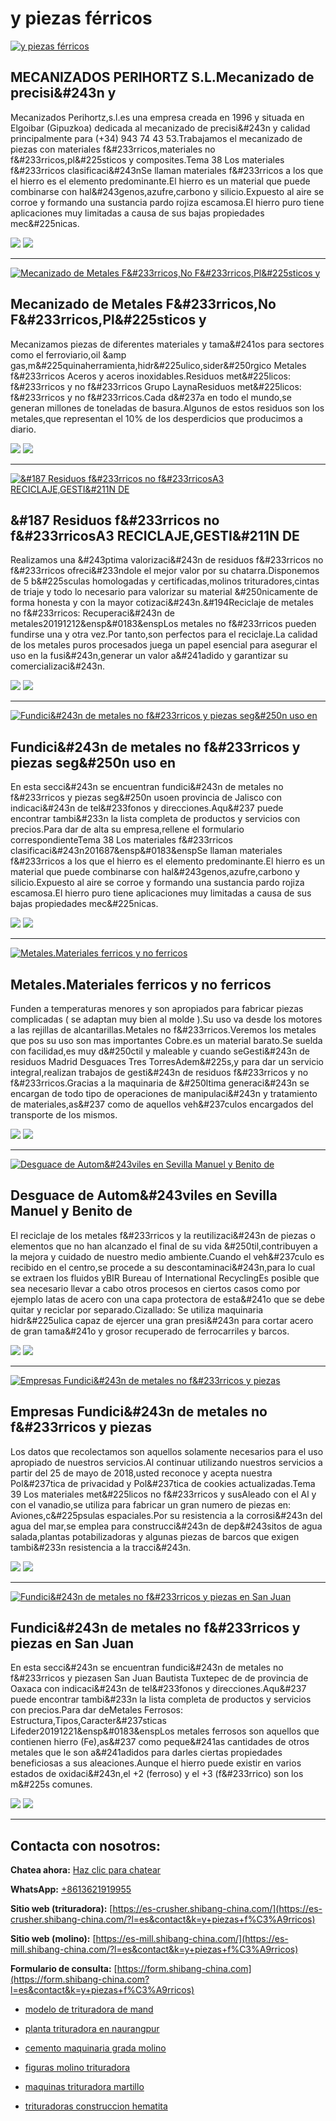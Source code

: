 # y piezas férricos

<a href="https://swt.shibang-china.com/?l=es&img&k=y+piezas+f%C3%A9rricos" target="_blank">![y piezas férricos](http://static.shibang-china.com/all-800x300/259.jpg)</a>

## MECANIZADOS PERIHORTZ S.L.Mecanizado de precisi&#243n y
Mecanizados Perihortz,s.l.es una empresa creada en 1996 y situada en Elgoibar (Gipuzkoa) dedicada al mecanizado de precisi&#243n y calidad principalmente para (+34) 943 74 43 53.Trabajamos el mecanizado de piezas con materiales f&#233rricos,materiales no f&#233rricos,pl&#225sticos y composites.Tema 38 Los materiales f&#233rricos clasificaci&#243nSe llaman materiales f&#233rricos a los que el hierro es el elemento predominante.El hierro es un material que puede combinarse con hal&#243genos,azufre,carbono y silicio.Expuesto al aire se corroe y formando una sustancia pardo rojiza escamosa.El hierro puro tiene aplicaciones muy limitadas a causa de sus bajas propiedades mec&#225nicas.


<a href="https://whatsapp.shibangsoft.com/WhatsApp.php" target="_blank" title="WhatsApp">![](http://static.shibang-china.com/icon/whatsapp.png)</a> <a href="https://swt.shibang-china.com/?l=es&icon&k=y+piezas+f%C3%A9rricos" target="_blank">![](http://static.shibang-china.com/icon/chat-es.png)</a>

---

<a href="https://swt.shibang-china.com/?l=es&img&k=y+piezas+f%C3%A9rricos" target="_blank">![Mecanizado de Metales F&#233rricos,No F&#233rricos,Pl&#225sticos y](http://static.shibang-china.com/all-800x300/361.jpg)</a>

## Mecanizado de Metales F&#233rricos,No F&#233rricos,Pl&#225sticos y
Mecanizamos piezas de diferentes materiales y tama&#241os para sectores como el ferroviario,oil &amp gas,m&#225quinaherramienta,hidr&#225ulico,sider&#250rgico Metales f&#233rricos Aceros y aceros inoxidables.Residuos met&#225licos: f&#233rricos y no f&#233rricos Grupo LaynaResiduos met&#225licos: f&#233rricos y no f&#233rricos.Cada d&#237a en todo el mundo,se generan millones de toneladas de basura.Algunos de estos residuos son los metales,que representan el 10% de los desperdicios que producimos a diario.


<a href="https://whatsapp.shibangsoft.com/WhatsApp.php" target="_blank" title="WhatsApp">![](http://static.shibang-china.com/icon/whatsapp.png)</a> <a href="https://swt.shibang-china.com/?l=es&icon&k=y+piezas+f%C3%A9rricos" target="_blank">![](http://static.shibang-china.com/icon/chat-es.png)</a>

---

<a href="https://swt.shibang-china.com/?l=es&img&k=y+piezas+f%C3%A9rricos" target="_blank">![&#187 Residuos f&#233rricos no f&#233rricosA3 RECICLAJE,GESTI&#211N DE](http://static.shibang-china.com/all-800x300/200.jpg)</a>

## &#187 Residuos f&#233rricos no f&#233rricosA3 RECICLAJE,GESTI&#211N DE
Realizamos una &#243ptima valorizaci&#243n de residuos f&#233rricos no f&#233rricos ofreci&#233ndole el mejor valor por su chatarra.Disponemos de 5 b&#225sculas homologadas y certificadas,molinos trituradores,cintas de triaje y todo lo necesario para valorizar su material &#250nicamente de forma honesta y con la mayor cotizaci&#243n.&#194Reciclaje de metales no f&#233rricos: Recuperaci&#243n de metales20191212&ensp&#0183&enspLos metales no f&#233rricos pueden fundirse una y otra vez.Por tanto,son perfectos para el reciclaje.La calidad de los metales puros procesados juega un papel esencial para asegurar el uso en la fusi&#243n,generar un valor a&#241adido y garantizar su comercializaci&#243n.


<a href="https://whatsapp.shibangsoft.com/WhatsApp.php" target="_blank" title="WhatsApp">![](http://static.shibang-china.com/icon/whatsapp.png)</a> <a href="https://swt.shibang-china.com/?l=es&icon&k=y+piezas+f%C3%A9rricos" target="_blank">![](http://static.shibang-china.com/icon/chat-es.png)</a>

---

<a href="https://swt.shibang-china.com/?l=es&img&k=y+piezas+f%C3%A9rricos" target="_blank">![Fundici&#243n de metales no f&#233rricos y piezas seg&#250n uso en](http://static.shibang-china.com/all-800x300/43.jpg)</a>

## Fundici&#243n de metales no f&#233rricos y piezas seg&#250n uso en
En esta secci&#243n se encuentran fundici&#243n de metales no f&#233rricos y piezas seg&#250n usoen provincia de Jalisco con indicaci&#243n de tel&#233fonos y direcciones.Aqu&#237 puede encontrar tambi&#233n la lista completa de productos y servicios con precios.Para dar de alta su empresa,rellene el formulario correspondienteTema 38 Los materiales f&#233rricos clasificaci&#243n201687&ensp&#0183&enspSe llaman materiales f&#233rricos a los que el hierro es el elemento predominante.El hierro es un material que puede combinarse con hal&#243genos,azufre,carbono y silicio.Expuesto al aire se corroe y formando una sustancia pardo rojiza escamosa.El hierro puro tiene aplicaciones muy limitadas a causa de sus bajas propiedades mec&#225nicas.


<a href="https://whatsapp.shibangsoft.com/WhatsApp.php" target="_blank" title="WhatsApp">![](http://static.shibang-china.com/icon/whatsapp.png)</a> <a href="https://swt.shibang-china.com/?l=es&icon&k=y+piezas+f%C3%A9rricos" target="_blank">![](http://static.shibang-china.com/icon/chat-es.png)</a>

---

<a href="https://swt.shibang-china.com/?l=es&img&k=y+piezas+f%C3%A9rricos" target="_blank">![Metales.Materiales ferricos y no ferricos](http://static.shibang-china.com/all-800x300/1057.jpg)</a>

## Metales.Materiales ferricos y no ferricos
Funden a temperaturas menores y son apropiados para fabricar piezas complicadas ( se adaptan muy bien al molde ).Su uso va desde los motores a las rejillas de alcantarillas.Metales no f&#233rricos.Veremos los metales que pos su uso son mas importantes Cobre.es un material barato.Se suelda con facilidad,es muy d&#250ctil y maleable y cuando seGesti&#243n de residuos Madrid Desguaces Tres TorresAdem&#225s,y para dar un servicio integral,realizan trabajos de gesti&#243n de residuos f&#233rricos y no f&#233rricos.Gracias a la maquinaria de &#250ltima generaci&#243n se encargan de todo tipo de operaciones de manipulaci&#243n y tratamiento de materiales,as&#237 como de aquellos veh&#237culos encargados del transporte de los mismos.


<a href="https://whatsapp.shibangsoft.com/WhatsApp.php" target="_blank" title="WhatsApp">![](http://static.shibang-china.com/icon/whatsapp.png)</a> <a href="https://swt.shibang-china.com/?l=es&icon&k=y+piezas+f%C3%A9rricos" target="_blank">![](http://static.shibang-china.com/icon/chat-es.png)</a>

---

<a href="https://swt.shibang-china.com/?l=es&img&k=y+piezas+f%C3%A9rricos" target="_blank">![Desguace de Autom&#243viles en Sevilla Manuel y Benito de](http://static.shibang-china.com/all-800x300/936.jpg)</a>

## Desguace de Autom&#243viles en Sevilla Manuel y Benito de
El reciclaje de los metales f&#233rricos y la reutilizaci&#243n de piezas o elementos que no han alcanzado el final de su vida &#250til,contribuyen a la mejora y cuidado de nuestro medio ambiente.Cuando el veh&#237culo es recibido en el centro,se procede a su descontaminaci&#243n,para lo cual se extraen los fluidos yBIR Bureau of International RecyclingEs posible que sea necesario llevar a cabo otros procesos en ciertos casos como por ejemplo latas de acero con una capa protectora de esta&#241o que se debe quitar y reciclar por separado.Cizallado: Se utiliza maquinaria hidr&#225ulica capaz de ejercer una gran presi&#243n para cortar acero de gran tama&#241o y grosor recuperado de ferrocarriles y barcos.


<a href="https://whatsapp.shibangsoft.com/WhatsApp.php" target="_blank" title="WhatsApp">![](http://static.shibang-china.com/icon/whatsapp.png)</a> <a href="https://swt.shibang-china.com/?l=es&icon&k=y+piezas+f%C3%A9rricos" target="_blank">![](http://static.shibang-china.com/icon/chat-es.png)</a>

---

<a href="https://swt.shibang-china.com/?l=es&img&k=y+piezas+f%C3%A9rricos" target="_blank">![Empresas Fundici&#243n de metales no f&#233rricos y piezas](http://static.shibang-china.com/all-800x300/117.jpg)</a>

## Empresas Fundici&#243n de metales no f&#233rricos y piezas
Los datos que recolectamos son aquellos solamente necesarios para el uso apropiado de nuestros servicios.Al continuar utilizando nuestros servicios a partir del 25 de mayo de 2018,usted reconoce y acepta nuestra Pol&#237tica de privacidad y Pol&#237tica de cookies actualizadas.Tema 39 Los materiales met&#225licos no f&#233rricos y susAleado con el Al y con el vanadio,se utiliza para fabricar un gran numero de piezas en: Aviones,c&#225psulas espaciales.Por su resistencia a la corrosi&#243n del agua del mar,se emplea para construcci&#243n de dep&#243sitos de agua salada,plantas potabilizadoras y algunas piezas de barcos que exigen tambi&#233n resistencia a la tracci&#243n.


<a href="https://whatsapp.shibangsoft.com/WhatsApp.php" target="_blank" title="WhatsApp">![](http://static.shibang-china.com/icon/whatsapp.png)</a> <a href="https://swt.shibang-china.com/?l=es&icon&k=y+piezas+f%C3%A9rricos" target="_blank">![](http://static.shibang-china.com/icon/chat-es.png)</a>

---

<a href="https://swt.shibang-china.com/?l=es&img&k=y+piezas+f%C3%A9rricos" target="_blank">![Fundici&#243n de metales no f&#233rricos y piezas en San Juan](http://static.shibang-china.com/all-800x300/1222.jpg)</a>

## Fundici&#243n de metales no f&#233rricos y piezas en San Juan
En esta secci&#243n se encuentran fundici&#243n de metales no f&#233rricos y piezasen San Juan Bautista Tuxtepec de de provincia de Oaxaca con indicaci&#243n de tel&#233fonos y direcciones.Aqu&#237 puede encontrar tambi&#233n la lista completa de productos y servicios con precios.Para dar deMetales Ferrosos: Estructura,Tipos,Caracter&#237sticas Lifeder20191221&ensp&#0183&enspLos metales ferrosos son aquellos que contienen hierro (Fe),as&#237 como peque&#241as cantidades de otros metales que le son a&#241adidos para darles ciertas propiedades beneficiosas a sus aleaciones.Aunque el hierro puede existir en varios estados de oxidaci&#243n,el +2 (ferroso) y el +3 (f&#233rrico) son los m&#225s comunes.


<a href="https://whatsapp.shibangsoft.com/WhatsApp.php" target="_blank" title="WhatsApp">![](http://static.shibang-china.com/icon/whatsapp.png)</a> <a href="https://swt.shibang-china.com/?l=es&icon&k=y+piezas+f%C3%A9rricos" target="_blank">![](http://static.shibang-china.com/icon/chat-es.png)</a>

---
## Contacta con nosotros:

**Chatea ahora:** [Haz clic para chatear](https://swt.shibang-china.com?l=es&contact&k=y+piezas+f%C3%A9rricos)

**WhatsApp:**  [+8613621919955](https://whatsapp.shibangsoft.com/WhatsApp.php)

**Sitio web (trituradora):** [https://es-crusher.shibang-china.com/](https://es-crusher.shibang-china.com/?l=es&contact&k=y+piezas+f%C3%A9rricos)

**Sitio web (molino):** [https://es-mill.shibang-china.com/](https://es-mill.shibang-china.com/?l=es&contact&k=y+piezas+f%C3%A9rricos)

**Formulario de consulta:** [https://form.shibang-china.com](https://form.shibang-china.com?l=es&contact&k=y+piezas+f%C3%A9rricos)

* [modelo de trituradora de mand](../68/modelo%20de%20trituradora%20de%20mand.md)

* [planta trituradora en naurangpur](../76/planta%20trituradora%20en%20naurangpur.md)

* [cemento maquinaria grada molino](../79/cemento%20maquinaria%20grada%20molino.md)

* [figuras molino trituradora](../70/figuras%20molino%20trituradora.md)

* [maquinas trituradora martillo](../80/maquinas%20trituradora%20martillo.md)

* [trituradoras construccion hematita](../70/trituradoras%20construccion%20hematita.md)